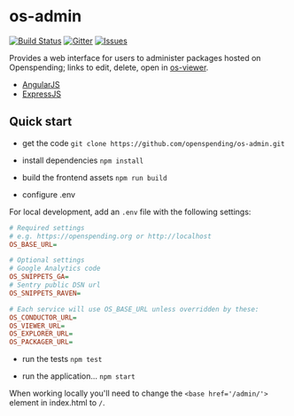 # os-admin

[![Build Status](https://travis-ci.org/openspending/os-admin.svg?branch=master)](https://travis-ci.org/openspending/os-admin)
[![Gitter](https://img.shields.io/gitter/room/openspending/chat.svg)](https://gitter.im/openspending/chat)
[![Issues](https://img.shields.io/badge/issue-tracker-orange.svg)](https://github.com/openspending/openspending/issues)

Provides a web interface for users to administer packages hosted on Openspending; links to edit, delete, open in [os-viewer](https://github.com/openspending/os-viewer).

- [AngularJS](https://angularjs.org/)
- [ExpressJS](https://expressjs.com/)

## Quick start

- get the code
`git clone https://github.com/openspending/os-admin.git`

- install dependencies
`npm install`

- build the frontend assets
`npm run build`

- configure .env

For local development, add an `.env` file with the following settings:
```ini
# Required settings
# e.g. https://openspending.org or http://localhost
OS_BASE_URL=

# Optional settings
# Google Analytics code
OS_SNIPPETS_GA=
# Sentry public DSN url
OS_SNIPPETS_RAVEN=

# Each service will use OS_BASE_URL unless overridden by these:
OS_CONDUCTOR_URL=
OS_VIEWER_URL=
OS_EXPLORER_URL=
OS_PACKAGER_URL=
```

- run the tests
`npm test`

- run the application...
`npm start`

When working locally you'll need to change the `<base href='/admin/'>` element in index.html to `/`.
